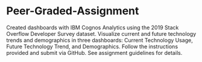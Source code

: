 # Peer-Graded-Assignment
Created dashboards with IBM Cognos Analytics using the 2019 Stack Overflow Developer Survey dataset. Visualize current and future technology trends and demographics in three dashboards: Current Technology Usage, Future Technology Trend, and Demographics. Follow the instructions provided and submit via GitHub. See assignment guidelines for details.
